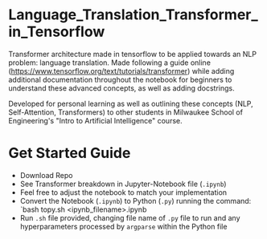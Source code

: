 # Language_Translation_Transformer_in_Tensorflow
Transformer architecture made in tensorflow to be applied towards an NLP problem: language translation. Made following a guide online (https://www.tensorflow.org/text/tutorials/transformer) while adding additional documentation throughout the notebook for beginners to understand these advanced concepts, as well as adding docstrings.

Developed for personal learning as well as outlining these concepts (NLP, Self-Attention, Transformers) to other students in Milwaukee School of Engineering's "Intro to Artificial Intelligence" course.

# Get Started Guide
- Download Repo
- See Transformer breakdown in Jupyter-Notebook file (`.ipynb`)
- Feel free to adjust the notebook to match your implementation
- Convert the Notebook (`.ipynb`) to Python (`.py`) running the command: `bash topy.sh <ipynb_filename>.ipynb
- Run `.sh` file provided, changing file name of `.py` file to run and any hyperparameters processed by `argparse` within the Python file

